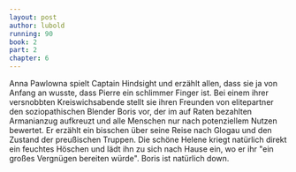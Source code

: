 ```yaml
---
layout: post
author: lubold
running: 90
book: 2
part: 2
chapter: 6
---
```

Anna Pawlowna spielt Captain Hindsight und erzählt allen, dass sie ja von Anfang an wusste, dass Pierre ein schlimmer Finger ist. Bei einem ihrer versnobbten Kreiswichsabende stellt sie ihren Freunden von elitepartner den soziopathischen Blender Boris vor, der im auf Raten bezahlten Armanianzug aufkreuzt und alle Menschen nur nach potenziellem Nutzen bewertet. Er erzählt ein bisschen über seine Reise nach Glogau und den Zustand der preußischen Truppen. Die schöne Helene kriegt natürlich direkt ein feuchtes Höschen und lädt ihn zu sich nach Hause ein, wo er ihr "ein großes Vergnügen bereiten würde". Boris ist natürlich down. 